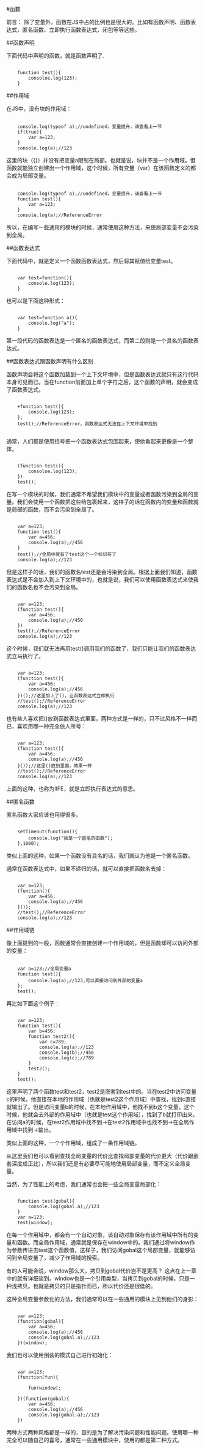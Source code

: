 #函数

前言：
除了变量外，函数在JS中占的比例也是很大的。比如有函数声明、函数表达式，匿名函数、立即执行函数表达式，闭包等等这些。

##函数声明

下面代码中声明的函数，就是函数声明了.

<pre><code>
	function test(){
		consoloe.log(123);
	}
</code></pre>

##作用域

在JS中，没有块的作用域：

<pre><code>
	console.log(typeof a);//undefined，变量提升，请查看上一节
	if(true){
		var a=123;
	}
	console.log(a);//123
</code></pre>

这里的块（{}）并没有把变量a限制在局部。也就是说，块并不是一个作用域。但函数就能独立创建出一个作用域，这个时候，所有变量（var）在该函数定义的都会成为局部变量。

<pre><code>
	console.log(typeof a);//undefined，变量提升，请查看上一节
	function test(){
		var a=123;
	}
	console.log(a);//ReferenceError
</code></pre>

所以，在编写一些通用的模块的时候，通常使用这种方法，来使局部变量不会污染到全局。

##函数表达式

下面代码中，就是定义一个函数函数表达式，然后将其赋值给变量test。

<pre><code>
	var test=function(){
		console.log(123);
	}
</code></pre>

也可以是下面这种形式：

<pre><code>
	var test=function a(){
		console.log("a");
	}
</code></pre>

第一段代码的函数表达是一个匿名的函数表达式，而第二段则是一个具名的函数表达式。

##函数表达式跟函数声明有什么区别

函数声明会将这个函数加载到一个上下文环境中，但是函数表达式就只有这行代码本身可见而已。当在function前面加上单个字符之后，这个函数的声明，就会变成了函数表达式。

<pre><code>
	+function test(){
		console.log(123);
	};
	test();//ReferenceError，函数表达式无法在上下文环境中找到

</code></pre>

通常，人们都是使用括号把一个函数表达式包围起来，使他看起来更像是一个整体。

<pre><code>
	(function test(){
		consoloe.log(123);
	})
	test();
</code></pre>

在写一个模块的时候，我们通常不希望我们模块中的变量或者函数污染到全局的变量。我们会使用一个函数把这些给包裹起来，这样子的话在函数内的变量和函数就是局部的函数，而不会污染到全局了。

<pre><code>
	var a=123;
	function test(){
		var a=456;
		console.log(a);//456
	}
	test();//全局中就有了test这个一个标识符了
	console.log(a);//123
</code></pre>

但是这样子的话，我们的函数名test还是会污染到全局。根据上面我们知道，函数表达式是不会加入到上下文环境中的，也就是说，我们可以使用函数表达式来使我们的函数名也不会污染到全局。

<pre><code>
	var a=123;
	(function test(){
		var a=456;
		console.log(a);//456
	})
	test();//ReferenceError
	console.log(a);//123
</code></pre>

这个时候，我们就无法再用test()调用我们的函数了，我们只能让我们的函数表达式立马执行了。

<pre><code>
	var a=123;
	(function test(){
		var a=456;
		console.log(a);//456
	})();//这里加上了()，让函数表达式立即执行
	//test();//ReferenceError
	console.log(a);//123
</code></pre>

也有些人喜欢把()放到函数表达式里面，两种方式是一样的，只不过风格不一样而已，喜欢用哪一种完全依人所号：

<pre><code>
	var a=123;
	(function test(){
		var a=456;
		console.log(a);//456
	}());//这里()放到里面，效果一样
	//test();//ReferenceError
	console.log(a);//123
</code></pre>

上面的这种，也称为IIFE，就是立即执行表达式的意思。

##匿名函数

匿名函数大家应该也用得很多。

<pre><code>
	setTimeout(function(){
		console.log("我是一个匿名的函数");
	},1000);
</code></pre>

类似上面的这种，如果一个函数没有具名的话，我们就认为他是一个匿名函数。

通常在函数表达式中，如果不递归的话，就可以直接把函数名去掉：

<pre><code>
	var a=123;
	(function(){
		var a=456;
		console.log(a);//456
	}());
	//test();//ReferenceError
	console.log(a);//123
</code></pre>

##作用域链

像上面提到的一般，函数通常会直接创建一个作用域的，但是函数却可以访问外部的变量：

<pre><code>
	var a=123;//全局变量a
	function test(){
		console.log(a);//123,可以直接访问到外部的变量a
	};
	test();
</code></pre>

再比如下面这个例子：

<pre><code>
	var a=123;
	function test(){
		var b=456;
		function test2(){
			var c=789;
			console.log(a);//123
			console.log(b);//456
			console.log(c);//789
		}
		test2();
	}
	test();
</code></pre>

这里声明了两个函数test和test2，test2是嵌套到test中的。当在test2中访问变量c的时候，他直接在本地的作用域（也就是test2这个作用域）中查找，找到c直接就输出了。但是访问变量b的时候，在本地作用域中，他找不到b这个变量，这个时候，他就会去外部的作用域中（也就是test这个作用域），找到了b就打印出来。在访问a的时候，在test2作用域中找不到->在test2作用域中也找不到->在全局作用域中找到->输出。

类似上面的这种，一个个作用域，组成了一条作用域链。

从这里我们也可以看到查找全局变量的代价比查找局部变量的代价更大（代价跟嵌套深度成正比），所以我们还是有必要尽可能地使用局部变量，而不定义全局变量。

当然，为了性能上的考虑，我们通常也会把一些全局变量局部化：

<pre><code>
	function test(gobal){
		console.log(gobal.a);//123
	}
	var a=123;
	test(window);
</code></pre>

在每一个作用域中，都会有一个自动对象，该自动对象保存有该作用域中所有的变量和函数。而全局作用域，通常就是保存在window中的。我们通过将window作为参数传进去test这个函数值，这样子，我们访问gobal这个局部变量，就能够访问到全局变量了，减少了作用域的搜索。

有的人可能会说，window那么大，拷贝到gobal代价岂不是更高？
这点在上一章中的就有详细谈到。window也是一个引用类型，当拷贝到gobal的时候，只是一种浅拷贝。也就是拷贝的只是指针而已，所以代价还是很低的。

这种全局变量参数化的方法，我们通常可以在一些通用的模块上见到他们的身影：

<pre><code>
	var a=123;
	(function(gobal){
		var a=456;
		console.log(a);//456
		console.log(gobal.a);//123
	})(window);
</code></pre>

我们也可以使用倒装的模式自己进行初始化：

<pre><code>
	var a=123;
	(function(fun){

		fun(window);

	})(function(gobal){
		var a=456;
		console.log(a);//456
		console.log(gobal.a);//123
	})
</code></pre>

两种方式两种风格都是一样的，目的是为了解决污染问题和性能问题。使用哪一种完全可以随自己的喜号，通常在一些通用模块中，使用的都是第二种方式。

